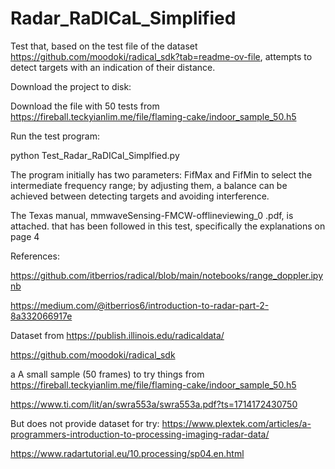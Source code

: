 # Radar_RaDICaL_Simplified
Test that, based on the test file of the dataset https://github.com/moodoki/radical_sdk?tab=readme-ov-file, attempts to detect targets with an indication of their distance.

Download the project to disk:

Download the file with 50 tests from https://fireball.teckyianlim.me/file/flaming-cake/indoor_sample_50.h5

Run the test program:

python Test_Radar_RaDICal_Simplfied.py

The program initially has two parameters: FifMax and FifMin to select the intermediate frequency range; by adjusting them, a balance can be achieved between detecting targets and avoiding interference.

The Texas manual, mmwaveSensing-FMCW-offlineviewing_0 .pdf, is attached. that has been followed in this test, specifically the explanations on page 4

References:

https://github.com/itberrios/radical/blob/main/notebooks/range_doppler.ipynb

https://medium.com/@itberrios6/introduction-to-radar-part-2-8a332066917e

Dataset from
https://publish.illinois.edu/radicaldata/

https://github.com/moodoki/radical_sdk

a A small sample (50 frames) to try things from
https://fireball.teckyianlim.me/file/flaming-cake/indoor_sample_50.h5

https://www.ti.com/lit/an/swra553a/swra553a.pdf?ts=1714172430750

But does not provide dataset for try:
https://www.plextek.com/articles/a-programmers-introduction-to-processing-imaging-radar-data/

https://www.radartutorial.eu/10.processing/sp04.en.html
